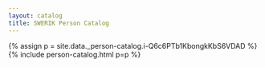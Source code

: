 ```yaml
---
layout: catalog
title: SWERIK Person Catalog
---
```

{% assign p = site.data._person-catalog.i-Q6c6PTb1KbongkKbS6VDAD %}
{% include person-catalog.html p=p %}


